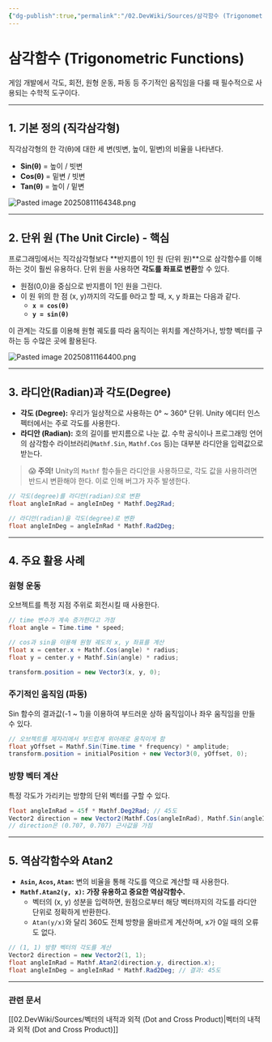 ```yaml
---
{"dg-publish":true,"permalink":"/02.DevWiki/Sources/삼각함수 (Trigonometric Functions)/","noteIcon":"","created":"2025-08-13T21:27:39.503+09:00","updated":"2025-08-13T21:27:39.503+09:00"}
---
```


# 삼각함수 (Trigonometric Functions)

게임 개발에서 각도, 회전, 원형 운동, 파동 등 주기적인 움직임을 다룰 때 필수적으로 사용되는 수학적 도구이다.

---

## 1. 기본 정의 (직각삼각형)

직각삼각형의 한 각(θ)에 대한 세 변(빗변, 높이, 밑변)의 비율을 나타낸다.

-   **Sin(θ)** = 높이 / 빗변
-   **Cos(θ)** = 밑변 / 빗변
-   **Tan(θ)** = 높이 / 밑변

![Pasted image 20250811164348.png](/_Files/Images/Pasted%20image%2020250811164348.png)

---

## 2. 단위 원 (The Unit Circle) - 핵심

프로그래밍에서는 직각삼각형보다 **반지름이 1인 원 (단위 원)**으로 삼각함수를 이해하는 것이 훨씬 유용하다. 단위 원을 사용하면 **각도를 좌표로 변환**할 수 있다.

-   원점(0,0)을 중심으로 반지름이 1인 원을 그린다.
-   이 원 위의 한 점 (x, y)까지의 각도를 θ라고 할 때, x, y 좌표는 다음과 같다.
    -   **`x = cos(θ)`**
    -   **`y = sin(θ)`**

이 관계는 각도를 이용해 원형 궤도를 따라 움직이는 위치를 계산하거나, 방향 벡터를 구하는 등 수많은 곳에 활용된다.

![Pasted image 20250811164400.png](/_Files/Images/Pasted%20image%2020250811164400.png)

---

## 3. 라디안(Radian)과 각도(Degree)

-   **각도 (Degree):** 우리가 일상적으로 사용하는 0° ~ 360° 단위. Unity 에디터 인스펙터에서는 주로 각도를 사용한다.
-   **라디안 (Radian):** 호의 길이를 반지름으로 나눈 값. 수학 공식이나 프로그래밍 언어의 삼각함수 라이브러리(`Mathf.Sin`, `Mathf.Cos` 등)는 대부분 라디안을 입력값으로 받는다.

> 😱 **주의!** Unity의 `Mathf` 함수들은 라디안을 사용하므로, 각도 값을 사용하려면 반드시 변환해야 한다. 이로 인해 버그가 자주 발생한다.

```csharp
// 각도(degree)를 라디안(radian)으로 변환
float angleInRad = angleInDeg * Mathf.Deg2Rad;

// 라디안(radian)을 각도(degree)로 변환
float angleInDeg = angleInRad * Mathf.Rad2Deg;
```

---

## 4. 주요 활용 사례

### 원형 운동
오브젝트를 특정 지점 주위로 회전시킬 때 사용한다.

```csharp
// time 변수가 계속 증가한다고 가정
float angle = Time.time * speed;

// cos과 sin을 이용해 원형 궤도의 x, y 좌표를 계산
float x = center.x + Mathf.Cos(angle) * radius;
float y = center.y + Mathf.Sin(angle) * radius;

transform.position = new Vector3(x, y, 0);
```

### 주기적인 움직임 (파동)
Sin 함수의 결과값(-1 ~ 1)을 이용하여 부드러운 상하 움직임이나 좌우 움직임을 만들 수 있다.

```csharp
// 오브젝트를 제자리에서 부드럽게 위아래로 움직이게 함
float yOffset = Mathf.Sin(Time.time * frequency) * amplitude;
transform.position = initialPosition + new Vector3(0, yOffset, 0);
```

### 방향 벡터 계산
특정 각도가 가리키는 방향의 단위 벡터를 구할 수 있다.

```csharp
float angleInRad = 45f * Mathf.Deg2Rad; // 45도
Vector2 direction = new Vector2(Mathf.Cos(angleInRad), Mathf.Sin(angleInRad));
// direction은 (0.707, 0.707) 근사값을 가짐
```

---

## 5. 역삼각함수와 Atan2

-   **`Asin`, `Acos`, `Atan`:** 변의 비율을 통해 각도를 역으로 계산할 때 사용한다.
-   **`Mathf.Atan2(y, x)`:** **가장 유용하고 중요한 역삼각함수.**
    -   벡터의 (x, y) 성분을 입력하면, 원점으로부터 해당 벡터까지의 각도를 라디안 단위로 정확하게 반환한다.
    -   `Atan(y/x)`와 달리 360도 전체 방향을 올바르게 계산하며, x가 0일 때의 오류도 없다.

```csharp
// (1, 1) 방향 벡터의 각도를 계산
Vector2 direction = new Vector2(1, 1);
float angleInRad = Mathf.Atan2(direction.y, direction.x);
float angleInDeg = angleInRad * Mathf.Rad2Deg; // 결과: 45도
```

---

### 관련 문서
[[02.DevWiki/Sources/벡터의 내적과 외적 (Dot and Cross Product)\|벡터의 내적과 외적 (Dot and Cross Product)]]

